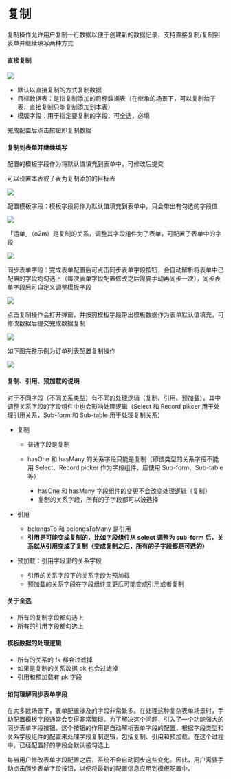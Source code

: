 # 复制

复制操作允许用户复制一行数据以便于创建新的数据记录，支持直接复制/复制到表单并继续填写两种方式

#### 直接复制

![](https://static-docs.nocobase.com/2c0ac5d1a539de4b72b49b7d966d8c09.png)

- 默认以直接复制的方式复制数据
- 目标数据表：是指复制添加的目标数据表（在继承的场景下，可以复制给子表，直接复制只能复制添加到本表）
- 模版字段：用于指定要复制的字段，可全选，必填

完成配置后点击按钮即复制数据

#### 复制到表单并继续填写

配置的模板字段作为将默认值填充到表单中，可修改后提交

可以设置本表或子表为复制添加的目标表

![](https://static-docs.nocobase.com/a072aa572fd0a0fe643eadf95471da2a.png)

配置模板字段：模板字段将作为默认值填充到表单中，只会带出有勾选的字段值

![](https://static-docs.nocobase.com/8032fa2025180ade275da55b97774b4d.png)

「运单」（o2m）是复制的关系，调整其字段组件为子表单，可配置子表单中的字段

![](https://static-docs.nocobase.com/b13c9287bae8601646727a2e78b81be7.png)

同步表单字段：完成表单配置后可点击同步表单字段按钮，会自动解析将表单中已配置的字段均勾选上（每次表单字段配置修改之后需要手动再同步一次），同步表单字段后可自定义调整模板字段

![](https://static-docs.nocobase.com/156b6d8d741521e63d12e49092414d58.png)

点击复制操作会打开弹窗，并按照模板字段带出模板数据作为表单默认值填充，可修改数据后提交完成数据复制

![](https://static-docs.nocobase.com/1c0a0ae0c59971f48b2282a68831d44b.png)

如下图完整示例为订单列表配置复制操作

![](https://static-docs.nocobase.com/fa8a89abf0ba136df04b6d0d838eae4e.gif)

#### 复制、引用、预加载的说明

对于不同字段（不同关系类型）有不同的处理逻辑（复制、引用、预加载），其中调整关系字段的字段组件中也会影响处理逻辑（Select 和 Record pikcer 用于处理引用关系，Sub-form 和 Sub-table 用于处理复制关系）

- 复制

  - 普通字段是复制
  - hasOne 和 hasMany 的关系字段只能是复制（即该类型的关系字段不能用 Select、Record picker 作为字段组件，应使用 Sub-form、Sub-table 等）

    - hasOne 和 hasMany 字段组件的变更不会改变处理逻辑（复制）
    - 复制的关系字段，所有的子字段都可以被选择

- 引用

  - belongsTo 和 belongsToMany 是引用
  - <strong>引用是可能变成复制的，比如字段组件从 select 调整为 sub-form 后，关系就从引用变成了复制（变成复制之后，所有的子字段都是可选的）</strong>

- 预加载：引用字段里的关系字段

  - 引用的关系字段下的关系字段为预加载
  - 预加载的关系字段在字段组件变更后可能变成引用或者复制

#### 关于全选

- 所有的复制字段都勾选上
- 所有的引用字段都勾选上

#### 模板数据的处理逻辑

- 所有的关系的 fk 都会过滤掉
- 如果是复制的关系数据 pk 也会过滤掉
- 引用和预加载有 pk 字段

#### 如何理解同步表单字段

在大多数场景下，表单配置涉及的字段非常繁多。在处理这种复杂表单场景时，手动配置模板字段通常会变得非常繁琐。为了解决这个问题，引入了一个功能强大的同步表单字段按钮。这个按钮的作用是自动解析表单字段的配置，根据字段类型和关系字段组件的配置来处理字段复制逻辑，包括复制、引用和预加载。在这个过程中，已经配置好的字段会默认被勾选上

每当用户修改表单字段配置之后，系统不会自动同步这些变化。因此，用户需要手动点击同步表单字段按钮，以便将最新的配置信息应用到模板配置中。